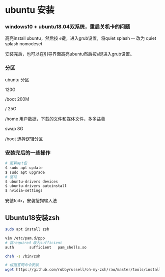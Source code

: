 # ubuntu 安装

###  windows10 + ubuntu18.04双系统，重启关机卡的问题



高亮install ubuntu，然后按 `e`键，进入grub设置，将quiet splash -- 改为 quiet splash nomodeset

安装完后，也可以在引导界面高亮ubuntu然后按`e`键进入grub设置。

### 分区

ubuntu 分区

120G

/boot 200M

/ 25G

/home 用户数据，下载的文件和媒体文件，多多益善

swap 8G

/boot 选择逻辑分区

### 安装完后的一些操作

```sh
# 更新apt包
$ sudo apt update
$ sudo apt upgrade
# 驱动
$ ubuntu-drivers devices
$ ubuntu-drivers autoinstall
$ nvidia-settings
```

安装fcitx，安装搜狗输入法



## Ubuntu18安装zsh

```sh
sudo apt install zsh

vim /etc/pam.d/ppp
# 将required 改为sufficient
auth       sufficient   pam_shells.so

chsh -s /bin/zsh

# 根据官网命令安装
wget https://github.com/robbyrussell/oh-my-zsh/raw/master/tools/install.sh -O - | sh
```




